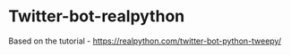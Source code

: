 # Twitter-bot-realpython

Based on the tutorial - https://realpython.com/twitter-bot-python-tweepy/
